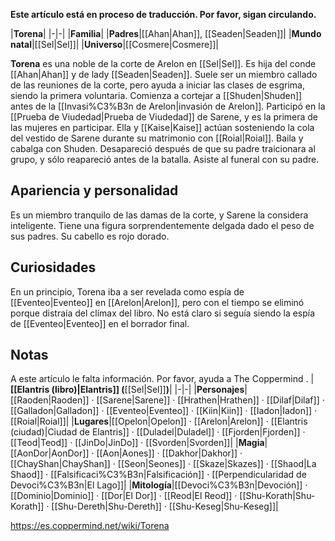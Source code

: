 **Este artículo está en proceso de traducción. Por favor, sigan circulando.**


|**Torena**|
|-|-|
|**Familia**|
|**Padres**|[[Ahan\|Ahan]], [[Seaden\|Seaden]]|
|**Mundo natal**|[[Sel\|Sel]]|
|**Universo**|[[Cosmere\|Cosmere]]|

**Torena** es una noble de la corte de Arelon en [[Sel\|Sel]].
Es hija del conde [[Ahan\|Ahan]] y de lady [[Seaden\|Seaden]]. Suele ser un miembro callado de las reuniones de la corte, pero ayuda a iniciar las clases de esgrima, siendo la primera voluntaria. Comienza a cortejar a [[Shuden\|Shuden]] antes de la [[Invasi%C3%B3n de Arelon\|invasión de Arelon]]. Participó en la [[Prueba de Viudedad\|Prueba de Viudedad]] de Sarene, y es la primera de las mujeres en participar. Ella y [[Kaise\|Kaise]] actúan sosteniendo la cola del vestido de Sarene durante su matrimonio con [[Roial\|Roial]]. Baila y cabalga con Shuden.
Desapareció después de que su padre traicionara al grupo, y sólo reapareció antes de la batalla. Asiste al funeral con su padre.

## Apariencia y personalidad
Es un miembro tranquilo de las damas de la corte, y Sarene la considera inteligente. Tiene una figura sorprendentemente delgada dado el peso de sus padres. Su cabello es rojo dorado.

## Curiosidades
En un principio, Torena iba a ser revelada como espía de [[Eventeo\|Eventeo]] en [[Arelon\|Arelon]], pero con el tiempo se eliminó porque distraía del clímax del libro. No está claro si seguía siendo la espía de [[Eventeo\|Eventeo]] en el borrador final.
## Notas

A este artículo le falta información. Por favor, ayuda a The Coppermind .
|**[[Elantris (libro)\|Elantris]] (**[[Sel\|Sel]]**)**|
|-|-|
|**Personajes**|[[Raoden\|Raoden]] · [[Sarene\|Sarene]] · [[Hrathen\|Hrathen]] · [[Dilaf\|Dilaf]] · [[Galladon\|Galladon]] · [[Eventeo\|Eventeo]] · [[Kiin\|Kiin]] · [[Iadon\|Iadon]] · [[Roial\|Roial]]|
|**Lugares**|[[Opelon\|Opelon]] · [[Arelon\|Arelon]] · [[Elantris (ciudad)\|Ciudad de Elantris]] · [[Duladel\|Duladel]] · [[Fjorden\|Fjorden]] · [[Teod\|Teod]] · [[JinDo\|JinDo]] · [[Svorden\|Svorden]]|
|**Magia**|[[AonDor\|AonDor]] · [[Aon\|Aones]] · [[Dakhor\|Dakhor]] · [[ChayShan\|ChayShan]] · [[Seon\|Seones]] · [[Skaze\|Skazes]] · [[Shaod\|La Shaod]] · [[Falsificaci%C3%B3n\|Falsificación]] · [[Perpendicularidad de Devoci%C3%B3n\|El Lago]]|
|**Mitología**|[[Devoci%C3%B3n\|Devoción]] · [[Dominio\|Dominio]] · [[Dor\|El Dor]] · [[Reod\|El Reod]] · [[Shu-Korath\|Shu-Korath]] · [[Shu-Dereth\|Shu-Dereth]] · [[Shu-Keseg\|Shu-Keseg]]|



https://es.coppermind.net/wiki/Torena